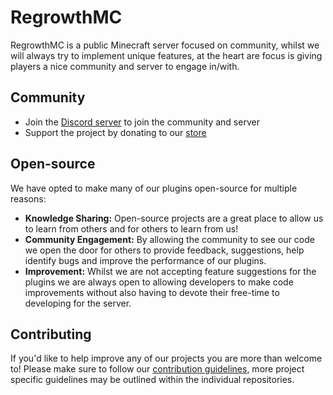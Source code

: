 # RegrowthMC
RegrowthMC is a public Minecraft server focused on community, whilst we will always try to implement unique features, at the heart are focus is giving players a nice community and server to engage in/with.

## Community
- Join the [Discord server](https://regrowthmc.net/discord) to join the community and server
- Support the project by donating to our [store](https://store.regrowthmc.net/)

## Open-source
We have opted to make many of our plugins open-source for multiple reasons:

- **Knowledge Sharing:** Open-source projects are a great place to allow us to learn from others and for others to learn from us!
- **Community Engagement:** By allowing the community to see our code we open the door for others to provide feedback, suggestions, help identify bugs and improve the performance of our plugins.
- **Improvement:** Whilst we are not accepting feature suggestions for the plugins we are always open to allowing developers to make code improvements without also having to devote their free-time to developing for the server.

## Contributing
If you'd like to help improve any of our projects you are more than welcome to! Please make sure to follow our [contribution guidelines](https://github.com/RegrowthMC/.github/blob/main/CONTRIBUTING.md), more project specific guidelines may be outlined within the individual repositories.
